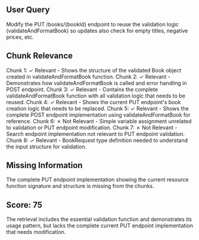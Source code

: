 ## User Query
Modify the PUT /books/{bookId} endpoint to reuse the validation logic (validateAndFormatBook) so updates also check for empty titles, negative prices, etc.

## Chunk Relevance
Chunk 1: ✓ Relevant - Shows the structure of the validated Book object created in validateAndFormatBook function.
Chunk 2: ✓ Relevant - Demonstrates how validateAndFormatBook is called and error handling in POST endpoint.
Chunk 3: ✓ Relevant - Contains the complete validateAndFormatBook function with all validation logic that needs to be reused.
Chunk 4: ✓ Relevant - Shows the current PUT endpoint's book creation logic that needs to be replaced.
Chunk 5: ✓ Relevant - Shows the complete POST endpoint implementation using validateAndFormatBook for reference.
Chunk 6: ✗ Not Relevant - Simple variable assignment unrelated to validation or PUT endpoint modification.
Chunk 7: ✗ Not Relevant - Search endpoint implementation not relevant to PUT endpoint validation.
Chunk 8: ✓ Relevant - BookRequest type definition needed to understand the input structure for validation.

## Missing Information
The complete PUT endpoint implementation showing the current resource function signature and structure is missing from the chunks.

## Score: 75

The retrieval includes the essential validation function and demonstrates its usage pattern, but lacks the complete current PUT endpoint implementation that needs modification.